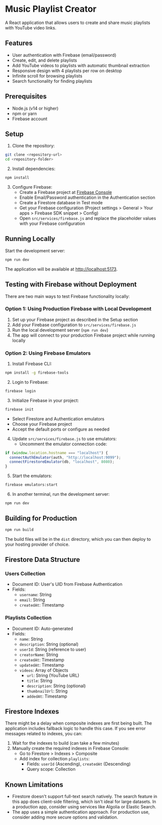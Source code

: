 # Music Playlist Creator

A React application that allows users to create and share music playlists with YouTube video links.

## Features

- User authentication with Firebase (email/password)
- Create, edit, and delete playlists
- Add YouTube videos to playlists with automatic thumbnail extraction
- Responsive design with 4 playlists per row on desktop
- Infinite scroll for browsing playlists
- Search functionality for finding playlists

## Prerequisites

- Node.js (v14 or higher)
- npm or yarn
- Firebase account

## Setup

1. Clone the repository:
```bash
git clone <repository-url>
cd <repository-folder>
```

2. Install dependencies:
```bash
npm install
```

3. Configure Firebase:
   - Create a Firebase project at [Firebase Console](https://console.firebase.google.com/)
   - Enable Email/Password authentication in the Authentication section
   - Create a Firestore database in Test mode
   - Get your Firebase configuration (Project settings > General > Your apps > Firebase SDK snippet > Config)
   - Open `src/services/firebase.js` and replace the placeholder values with your Firebase configuration

## Running Locally

Start the development server:
```bash
npm run dev
```

The application will be available at [http://localhost:5173](http://localhost:5173).

## Testing with Firebase without Deployment

There are two main ways to test Firebase functionality locally:

### Option 1: Using Production Firebase with Local Development

1. Set up your Firebase project as described in the Setup section
2. Add your Firebase configuration to `src/services/firebase.js`
3. Run the local development server (`npm run dev`)
4. The app will connect to your production Firebase project while running locally

### Option 2: Using Firebase Emulators

1. Install Firebase CLI:
```bash
npm install -g firebase-tools
```

2. Login to Firebase:
```bash
firebase login
```

3. Initialize Firebase in your project:
```bash
firebase init
```
   - Select Firestore and Authentication emulators
   - Choose your Firebase project
   - Accept the default ports or configure as needed

4. Update `src/services/firebase.js` to use emulators:
   - Uncomment the emulator connection code:
```javascript
if (window.location.hostname === "localhost") {
  connectAuthEmulator(auth, "http://localhost:9099");
  connectFirestoreEmulator(db, "localhost", 8080);
}
```

5. Start the emulators:
```bash
firebase emulators:start
```

6. In another terminal, run the development server:
```bash
npm run dev
```

## Building for Production

```bash
npm run build
```

The build files will be in the `dist` directory, which you can then deploy to your hosting provider of choice.

## Firestore Data Structure

### Users Collection
- Document ID: User's UID from Firebase Authentication
- Fields:
  - `username`: String
  - `email`: String
  - `createdAt`: Timestamp

### Playlists Collection
- Document ID: Auto-generated
- Fields:
  - `name`: String
  - `description`: String (optional)
  - `userId`: String (reference to user)
  - `creatorName`: String
  - `createdAt`: Timestamp
  - `updatedAt`: Timestamp
  - `videos`: Array of Objects
    - `url`: String (YouTube URL)
    - `title`: String
    - `description`: String (optional)
    - `thumbnailUrl`: String
    - `addedAt`: Timestamp

## Firestore Indexes

There might be a delay when composite indexes are first being built. The application includes fallback logic to handle this case. If you see error messages related to indexes, you can:

1. Wait for the indexes to build (can take a few minutes)
2. Manually create the required indexes in Firebase Console:
   - Go to Firestore > Indexes > Composite
   - Add index for collection `playlists`:
     - Fields: `userId` (Ascending), `createdAt` (Descending)
     - Query scope: Collection

## Known Limitations

- Firestore doesn't support full-text search natively. The search feature in this app does client-side filtering, which isn't ideal for large datasets. In a production app, consider using services like Algolia or Elastic Search.
- The app uses a simple authentication approach. For production use, consider adding more secure options and validation.
